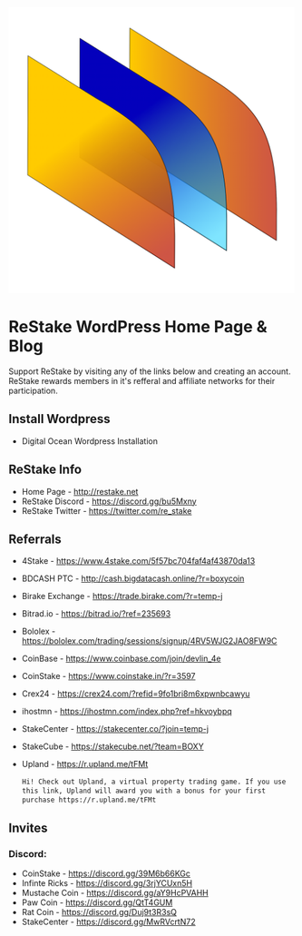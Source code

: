 ![ReStake Logo](logo/restake.png)

# ReStake WordPress Home Page & Blog
Support ReStake by visiting any of the links below and creating an account.  ReStake rewards members in it's refferal and affiliate networks for their participation.

## Install Wordpress
* Digital Ocean Wordpress Installation

## ReStake Info
* Home Page - http://restake.net
* ReStake Discord - https://discord.gg/bu5Mxny
* ReStake Twitter - https://twitter.com/re_stake

## Referrals
* 4Stake - https://www.4stake.com/5f57bc704faf4af43870da13
    <!-- ![4 Stake Logo](logo/4stake.png) -->
* BDCASH PTC - http://cash.bigdatacash.online/?r=boxycoin
    <!-- ![BDCASH logo](logo/bdcash.gif) -->
* Birake Exchange - https://trade.birake.com/?r=temp-j
    <!-- ![Birake Logo](logo/birake.png) -->
* Bitrad.io - https://bitrad.io/?ref=235693
* Bololex - https://bololex.com/trading/sessions/signup/4RV5WJG2JAO8FW9C
    <!-- ![Bololex Logo](logo/bololex.png) -->
* CoinBase - https://www.coinbase.com/join/devlin_4e
    <!-- ![CoinBase Logo](logo/coinbase.png) -->
* CoinStake - https://www.coinstake.in/?r=3597
    
* Crex24 - https://crex24.com/?refid=9fo1bri8m6xpwnbcawyu
* ihostmn - https://ihostmn.com/index.php?ref=hkvoybpq
* StakeCenter - https://stakecenter.co/?join=temp-j
* StakeCube - https://stakecube.net/?team=BOXY
* Upland - https://r.upland.me/tFMt
    ```text
    Hi! Check out Upland, a virtual property trading game. If you use this link, Upland will award you with a bonus for your first purchase https://r.upland.me/tFMt
    ```

## Invites
###  Discord:
* CoinStake - https://discord.gg/39M6b66KGc
* Infinte Ricks - https://discord.gg/3rjYCUxn5H
* Mustache Coin - https://discord.gg/aY9HcPVAHH
* Paw Coin - https://discord.gg/QtT4GUM
* Rat Coin - https://discord.gg/Duj9t3R3sQ
* StakeCenter - https://discord.gg/MwRVcrtN72